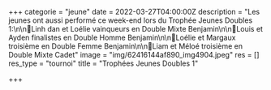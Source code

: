 +++
categorie = "jeune"
date = 2022-03-27T04:00:00Z
description = "Les jeunes ont aussi performé ce week-end lors du Trophée Jeunes Doubles 1:\n\n🥇Linh dan et Loélie vainqueurs en Double Mixte Benjamin\n\n🥈Louis et Ayden finalistes en Double Homme Benjamin\n\n🥉Loélie et Margaux troisième en Double Femme Benjamin\n\n🥉Liam et Méloé troisième en Double Mixte Cadet"
image = "img/62416144af890_img4904.jpeg"
res = []
res_type = "tournoi"
title = "Trophées Jeunes Doubles 1"

+++
